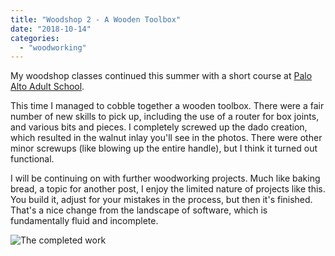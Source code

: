```yaml
---
title: "Woodshop 2 - A Wooden Toolbox"
date: "2018-10-14"
categories: 
  - "woodworking"
---
```


My woodshop classes continued this summer with a short course at [Palo Alto Adult School](https://paadultschool.org/class/woodworking/).

This time I managed to cobble together a wooden toolbox. There were a fair number of new skills to pick up, including the use of a router for box joints, and various bits and pieces. I completely screwed up the dado creation, which resulted in the walnut inlay you'll see in the photos. There were other minor screwups (like blowing up the entire handle), but I think it turned out functional.

I will be continuing on with further woodworking projects. Much like baking bread, a topic for another post, I enjoy the limited nature of projects like this. You build it, adjust for your mistakes in the process, but then it's finished. That's a nice change from the landscape of software, which is fundamentally fluid and incomplete.

![The completed work](/tote_matt.jpg)
